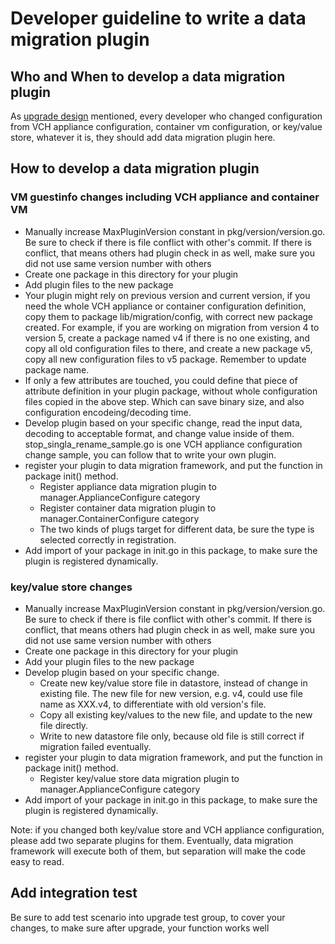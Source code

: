 # Developer guideline to write a data migration plugin

## Who and When to develop a data migration plugin

As [upgrade design](../../../doc/design/upgrade.md) mentioned, every developer who changed configuration from VCH appliance configuration, container vm configuration, or key/value store, whatever it is, they should add data migration plugin here.

## How to develop a data migration plugin

### VM guestinfo changes including VCH appliance and container VM

- Manually increase MaxPluginVersion constant in pkg/version/version.go. Be sure to check if there is file conflict with other's commit. If there is conflict, that means others had plugin check in as well, make sure you did not use same version number with others
- Create one package in this directory for your plugin
- Add plugin files to the new package
- Your plugin might rely on previous version and current version, if you need the whole VCH appliance or container configuration definition, copy them to package lib/migration/config, with correct new package created. For example, if you are working on migration from version 4 to version 5, create a package named v4 if there is no one existing, and copy all old configuration files to there, and create a new package v5,  copy all new configuration files to v5 package. Remember to update package name.
- If only a few attributes are touched, you could define that piece of attribute definition in your plugin package, without whole configuration files copied in the above step. Which can save binary size, and also configuration encodeing/decoding time.
- Develop plugin based on your specific change, read the input data, decoding to acceptable format, and change value inside of them. stop_singla_rename_sample.go is one VCH appliance configuration change sample, you can follow that to write your own plugin.
- register your plugin to data migration framework, and put the function in package init() method.
  * Register appliance data migration plugin to manager.ApplianceConfigure category
  * Register container data migration plugin to manager.ContainerConfigure category
  * The two kinds of plugs target for different data, be sure the type is selected correctly in registration.
- Add import of your package in init.go in this package, to make sure the plugin is registered dynamically.

### key/value store changes

- Manually increase MaxPluginVersion constant in pkg/version/version.go. Be sure to check if there is file conflict with other's commit. If there is conflict, that means others had plugin check in as well, make sure you did not use same version number with others
- Create one package in this directory for your plugin
- Add your plugin files to the new package
- Develop plugin based on your specific change.
  * Create new key/value store file in datastore, instead of change in existing file. The new file for new version, e.g. v4, could use file name as XXX.v4, to differentiate with old version's file.
  * Copy all existing key/values to the new file, and update to the new file directly.
  * Write to new datastore file only, because old file is still correct if migration failed eventually. 
- register your plugin to data migration framework, and put the function in package init() method.
  * Register key/value store data migration plugin to manager.ApplianceConfigure category
- Add import of your package in init.go in this package, to make sure the plugin is registered dynamically.

Note: if you changed both key/value store and VCH appliance configuration, please add two separate plugins for them. Eventually, data migration framework will execute both of them, but separation will make the code easy to read.

## Add integration test

Be sure to add test scenario into upgrade test group, to cover your changes, to make sure after upgrade, your function works well